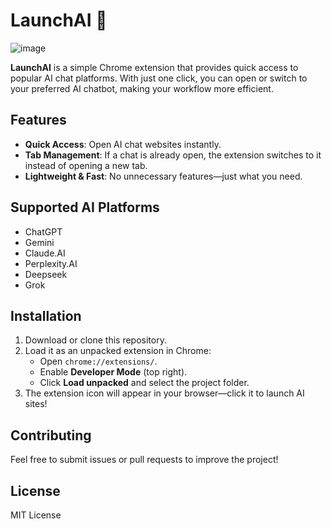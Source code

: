 # LaunchAI 🚀  

![image](https://github.com/user-attachments/assets/6e3519d5-9552-4e42-8a56-be3f95487ee2)

**LaunchAI** is a simple Chrome extension that provides quick access to popular AI chat platforms. With just one click, you can open or switch to your preferred AI chatbot, making your workflow more efficient.  

## Features  
- **Quick Access**: Open AI chat websites instantly.  
- **Tab Management**: If a chat is already open, the extension switches to it instead of opening a new tab.  
- **Lightweight & Fast**: No unnecessary features—just what you need.  

## Supported AI Platforms  
- ChatGPT  
- Gemini   
- Claude.AI  
- Perplexity.AI  
- Deepseek  
- Grok

## Installation  
1. Download or clone this repository.  
2. Load it as an unpacked extension in Chrome:  
   - Open `chrome://extensions/`.  
   - Enable **Developer Mode** (top right).  
   - Click **Load unpacked** and select the project folder.  
3. The extension icon will appear in your browser—click it to launch AI sites!  

## Contributing  
Feel free to submit issues or pull requests to improve the project!  

## License  
MIT License  
